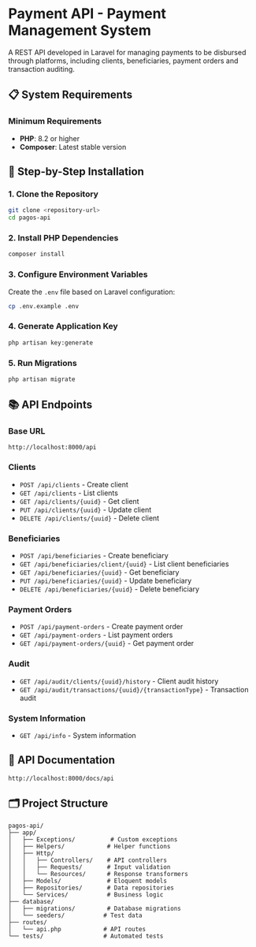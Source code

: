 # Payment API - Payment Management System

A REST API developed in Laravel for managing payments to be disbursed through platforms, including clients, beneficiaries, payment orders and transaction auditing.

## 📋 System Requirements

### Minimum Requirements
- **PHP**: 8.2 or higher
- **Composer**: Latest stable version

## 🚀 Step-by-Step Installation

### 1. Clone the Repository

```bash
git clone <repository-url>
cd pagos-api
```

### 2. Install PHP Dependencies

```bash
composer install
```

### 3. Configure Environment Variables

Create the `.env` file based on Laravel configuration:

```bash
cp .env.example .env
```

### 4. Generate Application Key

```bash
php artisan key:generate
```
### 5. Run Migrations

```bash
php artisan migrate
```

## 📚 API Endpoints

### Base URL
```
http://localhost:8000/api
```

### Clients
- `POST /api/clients` - Create client
- `GET /api/clients` - List clients
- `GET /api/clients/{uuid}` - Get client
- `PUT /api/clients/{uuid}` - Update client
- `DELETE /api/clients/{uuid}` - Delete client

### Beneficiaries
- `POST /api/beneficiaries` - Create beneficiary
- `GET /api/beneficiaries/client/{uuid}` - List client beneficiaries
- `GET /api/beneficiaries/{uuid}` - Get beneficiary
- `PUT /api/beneficiaries/{uuid}` - Update beneficiary
- `DELETE /api/beneficiaries/{uuid}` - Delete beneficiary

### Payment Orders
- `POST /api/payment-orders` - Create payment order
- `GET /api/payment-orders` - List payment orders
- `GET /api/payment-orders/{uuid}` - Get payment order

### Audit
- `GET /api/audit/clients/{uuid}/history` - Client audit history
- `GET /api/audit/transactions/{uuid}/{transactionType}` - Transaction audit

### System Information
- `GET /api/info` - System information

## 📖 API Documentation

```
http://localhost:8000/docs/api
```

## 🗂️ Project Structure

```
pagos-api/
├── app/
│   ├── Exceptions/          # Custom exceptions
│   ├── Helpers/            # Helper functions
│   ├── Http/
│   │   ├── Controllers/    # API controllers
│   │   ├── Requests/       # Input validation
│   │   └── Resources/      # Response transformers
│   ├── Models/             # Eloquent models
│   ├── Repositories/       # Data repositories
│   └── Services/           # Business logic
├── database/
│   ├── migrations/         # Database migrations
│   └── seeders/           # Test data
├── routes/
│   └── api.php            # API routes
└── tests/                 # Automated tests
```

